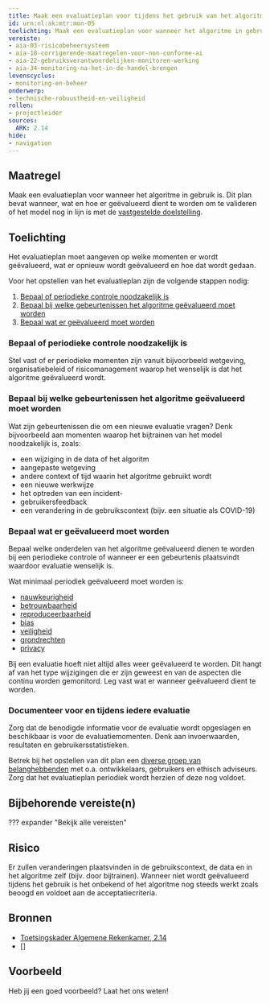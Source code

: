 ```yaml
---
title: Maak een evaluatieplan voor tijdens het gebruik van het algoritme
id: urn:nl:ak:mtr:mon-05
toelichting: Maak een evaluatieplan voor wanneer het algoritme in gebruik is. Dit plan bevat wanneer, wat en hoe er geëvalueerd dient te worden om te valideren of het model nog in lijn is met de vastgestelde doelstelling. 
vereiste:
- aia-03-risicobeheersysteem
- aia-18-corrigerende-maatregelen-voor-non-conforme-ai
- aia-22-gebruiksverantwoordelijken-monitoren-werking
- aia-34-monitoring-na-het-in-de-handel-brengen
levenscyclus:
- monitoring-en-beheer
onderwerp:
- technische-robuustheid-en-veiligheid
rollen:
- projectleider
sources:
  ARK: 2.14
hide:
- navigation
---
```


<!-- tags -->

## Maatregel
Maak een evaluatieplan voor wanneer het algoritme in gebruik is. 
Dit plan bevat wanneer, wat en hoe er geëvalueerd dient te worden om te valideren of het model nog in lijn is met de [vastgestelde doelstelling](1-pba-02-formuleren-doelstelling.md). 

## Toelichting
Het evaluatieplan moet aangeven op welke momenten er wordt geëvalueerd, wat er opnieuw wordt geëvalueerd en hoe dat wordt gedaan. 

Voor het opstellen van het evaluatieplan zijn de volgende stappen nodig:

1. [Bepaal of periodieke controle noodzakelijk is](#bepaal-of-periodieke-controle-noodzakelijk-is)
2. [Bepaal bij welke gebeurtenissen het algoritme geëvalueerd moet worden](#bepaal-bij-welke-gebeurtenissen-het-algoritme-geevalueerd-moet-worden)
3. [Bepaal wat er geëvalueerd moet worden](#bepaal-wat-er-geevalueerd-moet-worden)

### Bepaal of periodieke controle noodzakelijk is
Stel vast of er periodieke momenten zijn vanuit bijvoorbeeld wetgeving, organisatiebeleid of risicomanagement waarop het wenselijk is dat het algoritme geëvalueerd wordt. 

### Bepaal bij welke gebeurtenissen het algoritme geëvalueerd moet worden
Wat zijn gebeurtenissen die om een nieuwe evaluatie vragen? Denk bijvoorbeeld aan momenten waarop het bijtrainen van het model noodzakelijk is, zoals:

- een wijziging in de data of het algoritm
- aangepaste wetgeving
- andere context of tijd waarin het algoritme gebruikt wordt
- een nieuwe werkwijze
- het optreden van een incident-
- gebruikersfeedback 
- een verandering in de gebruikscontext (bijv. een situatie als COVID-19)  

### Bepaal wat er geëvalueerd moet worden
Bepaal welke onderdelen van het algoritme geëvalueerd dienen te worden bij een periodieke controle of wanneer er een gebeurtenis plaatsvindt waardoor evaluatie wenselijk is.

Wat minimaal periodiek geëvalueerd moet worden is:

- [nauwkeurigheid](5-ver-02-evalueer-nauwkeurigheid.md)
- [betrouwbaarheid](5-ver-06-evalueer-betrouwbaarheid.md)
- [reproduceerbaarheid](4-owk-07-reproduceerbaarheid.md)
- [bias](5-ver-03-biasanalyse.md)
- [veiligheid](7-mon-08-test-weerbaarheid-tegen-aanvallen.md)
- [grondrechten](2-owp-07-afwegen-grondrechten.md)
- [privacy](4-owk-03-privacyrisico.md)

Bij een evaluatie hoeft niet altijd alles weer geëvalueerd te worden. Dit hangt af van het type wijzigingen die er zijn geweest en van de aspecten die continu worden gemonitord. Leg vast wat er wanneer geëvalueerd dient te worden. 

### Documenteer voor en tijdens iedere evaluatie
Zorg dat de benodigde informatie voor de evaluatie wordt opgeslagen en beschikbaar is voor de evaluatiemomenten. Denk aan invoerwaarden, resultaten en gebruikersstatistieken. 

Betrek bij het opstellen van dit plan een [diverse groep van belanghebbenden](1-pba-04-betrek-belanghebbenden.md) met o.a. ontwikkelaars, gebruikers en ethisch adviseurs. Zorg dat het evaluatieplan periodiek wordt herzien of deze nog voldoet.  

## Bijbehorende vereiste(n)

??? expander "Bekijk alle vereisten"
	<!-- list_vereisten_on_maatregelen_page -->

## Risico
Er zullen veranderingen plaatsvinden in de gebruikscontext, de data en in het algoritme zelf (bijv. door bijtrainen). Wanneer niet wordt geëvalueerd tijdens het gebruik is het onbekend of het algoritme nog steeds werkt zoals beoogd en voldoet aan de acceptatiecriteria. 

## Bronnen
- [Toetsingskader Algemene Rekenkamer, 2.14](https://www.rekenkamer.nl/onderwerpen/algoritmes/documenten/publicaties/2024/05/15/het-toetsingskader-aan-de-slag)
- []

## Voorbeeld

Heb jij een goed voorbeeld? Laat het ons weten!

